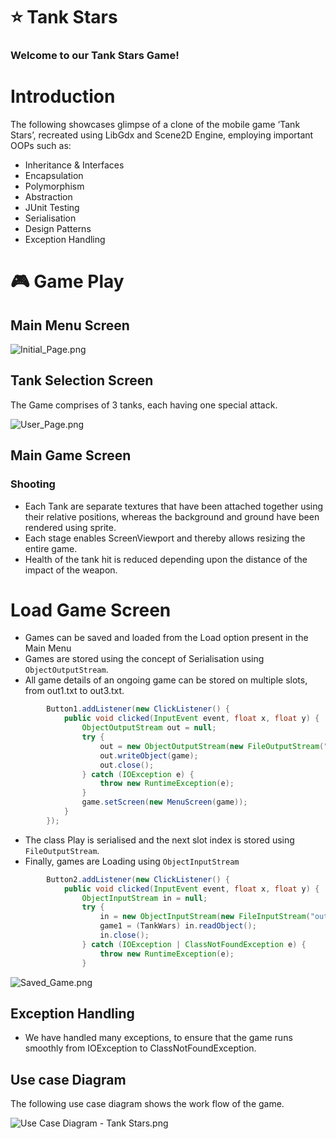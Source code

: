 # ⭐ Tank Stars

### Welcome to our Tank Stars Game!

# Introduction

The following showcases glimpse of a clone of the mobile game ‘Tank Stars’, recreated using LibGdx and Scene2D Engine, employing important OOPs such as:

- Inheritance & Interfaces
- Encapsulation
- Polymorphism
- Abstraction
- JUnit Testing
- Serialisation
- Design Patterns
- Exception Handling

# 🎮 Game Play

## Main Menu Screen

![Initial_Page.png](https://github.com/UtsvGrg/TankStars-GameClone/blob/main/Initial%20Page.png)
<image>

## Tank Selection Screen

The Game comprises of 3 tanks, each having one special attack.

![User_Page.png](https://github.com/UtsvGrg/TankStars-GameClone/blob/main/User_Page.png)

## Main Game Screen

### Shooting

- Each Tank are separate textures that have been attached together using their relative positions, whereas the background and ground have been rendered using sprite.
- Each stage enables ScreenViewport and thereby allows resizing the entire game.
- Health of the tank hit is reduced depending upon the distance of the impact of the weapon.

# Load Game Screen

- Games can be saved and loaded from the Load option present in the Main Menu
- Games are stored using the concept of Serialisation using `ObjectOutputStream`.
- All game details of an ongoing game can be stored on multiple slots, from out1.txt to out3.txt.

```java
        Button1.addListener(new ClickListener() {
            public void clicked(InputEvent event, float x, float y) {
                ObjectOutputStream out = null;
                try {
                    out = new ObjectOutputStream(new FileOutputStream("out1.txt"));
                    out.writeObject(game);
                    out.close();
                } catch (IOException e) {
                    throw new RuntimeException(e);
                }
                game.setScreen(new MenuScreen(game));
            }
        });
```

- The class Play is serialised and the next slot index is stored using `FileOutputStream`.
- Finally, games are Loading using `ObjectInputStream`

```java
        Button2.addListener(new ClickListener() {
            public void clicked(InputEvent event, float x, float y) {
                ObjectInputStream in = null;
                try {
                    in = new ObjectInputStream(new FileInputStream("out2.txt"));
                    game1 = (TankWars) in.readObject();
                    in.close();
                } catch (IOException | ClassNotFoundException e) {
                    throw new RuntimeException(e);
                }
```

![Saved_Game.png](https://github.com/UtsvGrg/TankStars-GameClone/blob/main/Saved_Game(Serialization).png)

## Exception Handling

- We have handled many exceptions, to ensure that the game runs smoothly from IOException to ClassNotFoundException.

## Use case Diagram

The following use case diagram shows the work flow of the game.

![Use Case Diagram - Tank Stars.png](https://github.com/UtsvGrg/TankStars-GameClone/blob/main/UML_Photo.png)
